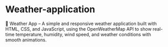 # Weather-application
🚀 Weather App – A simple and responsive weather application built with HTML, CSS, and JavaScript, using the OpenWeatherMap API to show real-time temperature, humidity, wind speed, and weather conditions with smooth animations.
